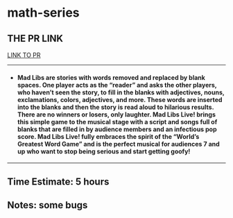 # math-series

## THE PR LINK
[LINK TO PR](https://github.com/abdulelahxd/math-series/pull/1)

<hr>

* #### Mad Libs are stories with words removed and replaced by blank spaces.  One player acts as the “reader” and asks the other players, who haven’t seen the story, to fill in the blanks with adjectives, nouns, exclamations, colors, adjectives, and more. These words are inserted into the blanks and then the story is read aloud to hilarious results.  There are no winners or losers, only laughter. Mad Libs Live! brings this simple game to the musical stage with a script and songs full of blanks that are filled in by audience members and an infectious pop score. Mad Libs Live! fully embraces the spirit of the “World’s Greatest Word Game” and is the perfect musical for audiences 7 and up who want to stop being serious and start getting goofy! 

<hr>

## Time Estimate: 5 hours
## Notes: some bugs
